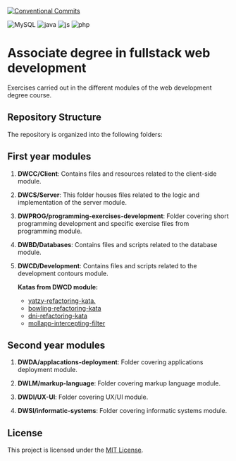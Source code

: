 [![Conventional Commits](https://img.shields.io/badge/Conventional%20Commits-1.0.0-%23FE5196?logo=conventionalcommits&logoColor=white)](https://conventionalcommits.org) 

![MySQL](https://img.shields.io/badge/MySQL-005C84?style=for-the-badge&logo=mysql&logoColor=white)
![java](https://img.shields.io/badge/Java-ED8B00?style=for-the-badge&logo=openjdk&logoColor=white)
![js](https://img.shields.io/badge/JavaScript-F7DF1E?style=for-the-badge&logo=javascript&logoColor=black)
![php](https://img.shields.io/badge/PHP-777BB4?style=for-the-badge&logo=php&logoColor=white)


# Associate degree in fullstack web development

Exercises carried out in the different modules of the web development degree course.

## Repository Structure

The repository is organized into the following folders:

## First year modules

1. **DWCC/Client**: Contains files and resources related to the client-side module.

2. **DWCS/Server**: This folder houses files related to the logic and implementation of the server module.

3. **DWPROG/programming-exercises-development**: Folder covering short programming development and specific exercise files from programming module.

4. **DWBD/Databases**: Contains files and scripts related to the database module.

5. **DWCD/Development**: Contains files and scripts related to the development contours module.
       
    **Katas from DWCD module:**
    - [yatzy-refactoring-kata.](https://github.com/BreisOne/yatzy-refactoring-kata)
    - [bowling-refactoring-kata](https://github.com/BreisOne/bowling-refactoring-kata)
    - [dni-refactoring-kata](https://github.com/BreisOne/dni-refactoring-kata)
    - [mollapp-intercepting-filter](https://github.com/BreisOne/mollapp-intercepting-filter)

## Second year modules

1. **DWDA/applacations-deployment**: Folder covering applications deployment module.

2. **DWLM/markup-language**: Folder covering markup language module.

3. **DWDI/UX-UI**: Folder covering UX/UI module.

4. **DWSI/informatic-systems**: Folder covering informatic systems module.

## License

This project is licensed under the [MIT License](LICENSE).